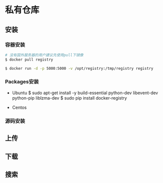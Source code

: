 
# 私有仓库

## 安装
### 容器安装
```bash
# 没有国外服务器的用户建议先使用pull下镜像
$ docker pull registry

$ docker run -d -p 5000:5000 -v /opt/registry:/tmp/registry registry
```
### Packages安装
- Ubuntu
$ sudo apt-get install -y build-essential python-dev libevent-dev python-pip liblzma-dev
$ sudo pip install docker-registry

- Centos


### 源码安装

## 上传
## 下载
## 搜索